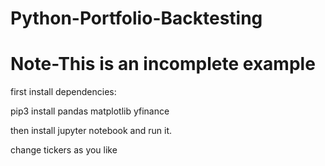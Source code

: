 # Python-Portfolio-Backtesting
# Note-This is an incomplete example

first install dependencies:

pip3 install pandas matplotlib yfinance

then install jupyter notebook and run it.

change tickers as you like
